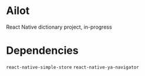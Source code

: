 # Ailot
React Native dictionary project, in-progress

# Dependencies
`react-native-simple-store`
`react-native-ya-navigator`
